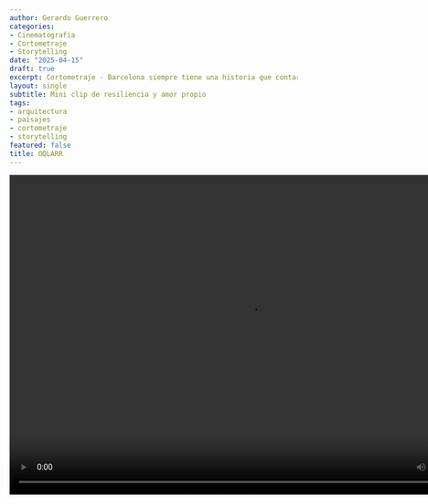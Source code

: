 ```yaml
---
author: Gerardo Guerrero
categories:
- Cinematografia
- Cortometraje
- Storytelling
date: "2025-04-15"
draft: true
excerpt: Cortometraje - Barcelona siempre tiene una historia que contar
layout: single
subtitle: Mini clip de resiliencia y amor propio
tags:
- arquitectura
- paisajes
- cortometraje
- storytelling
featured: false
title: OQLARR 
---
```


<video controls width="840" height="560">
  <source src="oqlarr_cafe_comprimido720p.mp4" type="video/mp4">
</video>